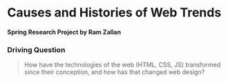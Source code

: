 # Causes and Histories of Web Trends
#### Spring Research Project by Ram Zallan
### Driving Question
> How have the technologies of the web (HTML, CSS, JS) transformed since their conception, and how has that changed web design?
